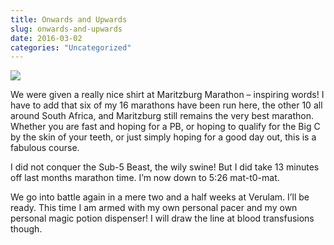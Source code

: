 ```yaml
---
title: Onwards and Upwards
slug: onwards-and-upwards
date: 2016-03-02
categories: "Uncategorized"
---
```


<p><img src="https://res.cloudinary.com/dy6grlu8z/image/upload/v1558841970/vtad3kmiehywpdoiueo4.jpg"/></p>
<p>We were given a really nice shirt at Maritzburg Marathon – inspiring words! I have to add that six of my 16 marathons have been run here, the other 10 all around South Africa, and Maritzburg still remains the very best marathon. Whether you are fast and hoping for a PB, or hoping to qualify for the Big C by the skin of your teeth, or just simply hoping for a good day out, this is a fabulous course.</p>
<p>I did not conquer the Sub-5 Beast, the wily swine! But I did take 13 minutes off last months marathon time. I’m now down to 5:26 mat-t0-mat.</p>
<p>We go into battle again in a mere two and a half weeks at Verulam. I’ll be ready. This time I am armed with my own personal pacer and my own personal magic potion dispenser! I will draw the line at blood transfusions though.</p>







